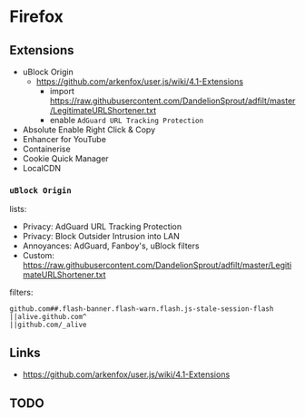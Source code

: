 # Firefox

## Extensions

- uBlock Origin
    - <https://github.com/arkenfox/user.js/wiki/4.1-Extensions>
        - import <https://raw.githubusercontent.com/DandelionSprout/adfilt/master/LegitimateURLShortener.txt>
        - enable `AdGuard URL Tracking Protection`
- Absolute Enable Right Click & Copy
- Enhancer for YouTube
- Containerise
- Cookie Quick Manager
- LocalCDN

### `uBlock Origin`

lists:

- Privacy: AdGuard URL Tracking Protection
- Privacy: Block Outsider Intrusion into LAN
- Annoyances: AdGuard, Fanboy's, uBlock filters
- Custom: <https://raw.githubusercontent.com/DandelionSprout/adfilt/master/LegitimateURLShortener.txt>

filters:

```
github.com##.flash-banner.flash-warn.flash.js-stale-session-flash
||alive.github.com^
||github.com/_alive
```

## Links

- <https://github.com/arkenfox/user.js/wiki/4.1-Extensions>

## TODO
